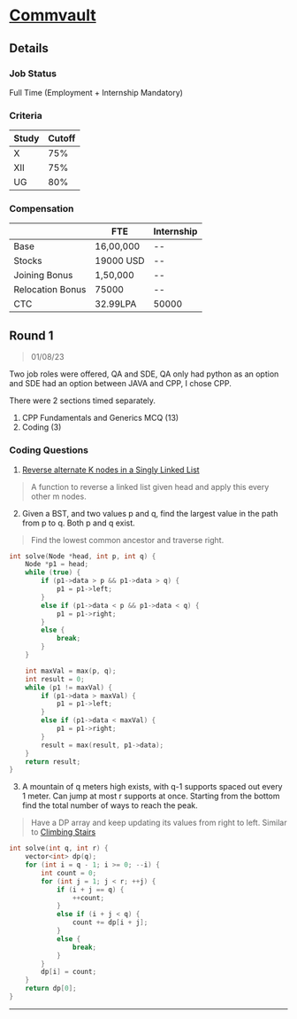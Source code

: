 # [Commvault](https://www.commvault.com/)

## Details

### Job Status

Full Time (Employment + Internship Mandatory)

### Criteria

|Study|Cutoff|
|-----|------|
|X|75%|
|XII|75%|
|UG|80%|

### Compensation

||FTE|Internship|
|--|-----|------|
|Base|16,00,000|--|
|Stocks|19000 USD|--|
|Joining Bonus|1,50,000|--|
|Relocation Bonus|75000|--|
|CTC|32.99LPA|50000|

## Round 1

> 01/08/23

Two job roles were offered, QA and SDE, QA only had python as an option and SDE had an option between JAVA and CPP, I chose CPP.

There were 2 sections timed separately.
1. CPP Fundamentals and Generics MCQ (13)
2. Coding (3)

### Coding Questions

1. [Reverse alternate K nodes in a Singly Linked List](https://www.geeksforgeeks.org/reverse-alternate-k-nodes-in-a-singly-linked-list/)

> A function to reverse a linked list given head and apply this every other m nodes.

2. Given a BST, and two values p and q, find the largest value in the path from p to q. Both p and q exist.

> Find the lowest common ancestor and traverse right.

```cpp
int solve(Node *head, int p, int q) {
    Node *p1 = head;
    while (true) {
        if (p1->data > p && p1->data > q) {
            p1 = p1->left;
        }
        else if (p1->data < p && p1->data < q) {
            p1 = p1->right;
        }
        else {
            break;
        }
    }

    int maxVal = max(p, q);
    int result = 0;
    while (p1 != maxVal) {
        if (p1->data > maxVal) {
            p1 = p1->left;
        }
        else if (p1->data < maxVal) {
            p1 = p1->right;
        }
        result = max(result, p1->data);
    }
    return result;
}
```

3. A mountain of q meters high exists, with q-1 supports spaced out every 1 meter. Can jump at most r supports at once. Starting from the bottom find the total number of ways to reach the peak.

> Have a DP array and keep updating its values from right to left. Similar to [Climbing Stairs](https://leetcode.com/problems/climbing-stairs/)

```cpp
int solve(int q, int r) {
    vector<int> dp(q);
    for (int i = q - 1; i >= 0; --i) {
        int count = 0;
        for (int j = 1; j < r; ++j) {
            if (i + j == q) {
                ++count;
            }
            else if (i + j < q) {
                count += dp[i + j];
            }
            else {
                break;
            }
        }
        dp[i] = count;
    }
    return dp[0];
}
```
---
